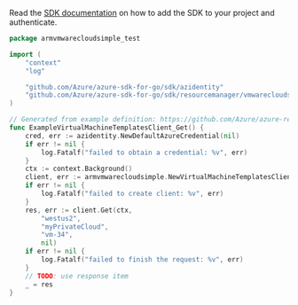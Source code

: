 Read the [SDK documentation](https://github.com/Azure/azure-sdk-for-go/blob/sdk%2Fresourcemanager%2Fvmwarecloudsimple%2Farmvmwarecloudsimple%2Fv1.0.0/sdk/resourcemanager/vmwarecloudsimple/armvmwarecloudsimple/README.md) on how to add the SDK to your project and authenticate.

```go
package armvmwarecloudsimple_test

import (
	"context"
	"log"

	"github.com/Azure/azure-sdk-for-go/sdk/azidentity"
	"github.com/Azure/azure-sdk-for-go/sdk/resourcemanager/vmwarecloudsimple/armvmwarecloudsimple"
)

// Generated from example definition: https://github.com/Azure/azure-rest-api-specs/tree/main/specification/vmwarecloudsimple/resource-manager/Microsoft.VMwareCloudSimple/stable/2019-04-01/examples/GetVirtualMachineTemplate.json
func ExampleVirtualMachineTemplatesClient_Get() {
	cred, err := azidentity.NewDefaultAzureCredential(nil)
	if err != nil {
		log.Fatalf("failed to obtain a credential: %v", err)
	}
	ctx := context.Background()
	client, err := armvmwarecloudsimple.NewVirtualMachineTemplatesClient("{subscription-id}", cred, nil)
	if err != nil {
		log.Fatalf("failed to create client: %v", err)
	}
	res, err := client.Get(ctx,
		"westus2",
		"myPrivateCloud",
		"vm-34",
		nil)
	if err != nil {
		log.Fatalf("failed to finish the request: %v", err)
	}
	// TODO: use response item
	_ = res
}
```
